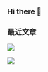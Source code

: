 ### Hi there 👋

### 最近文章
[![](https://github-readme-juejin-recent-article-flywith24.vercel.app/juejin?id=2283012475854910&limit=3&width=500&height=120)](https://juejin.cn/user/2283012475854910)

![](https://github-readme-stats.vercel.app/api?username=cofbro)

<!--
**cofbro/cofbro** is a ✨ _special_ ✨ repository because its `README.md` (this file) appears on your GitHub profile.

Here are some ideas to get you started:

- 🔭 I’m currently working on ...
- 🌱 I’m currently learning ...
- 👯 I’m looking to collaborate on ...
- 🤔 I’m looking for help with ...
- 💬 Ask me about ...
- 📫 How to reach me: ...
- 😄 Pronouns: ...
- ⚡ Fun fact: ...
-->
